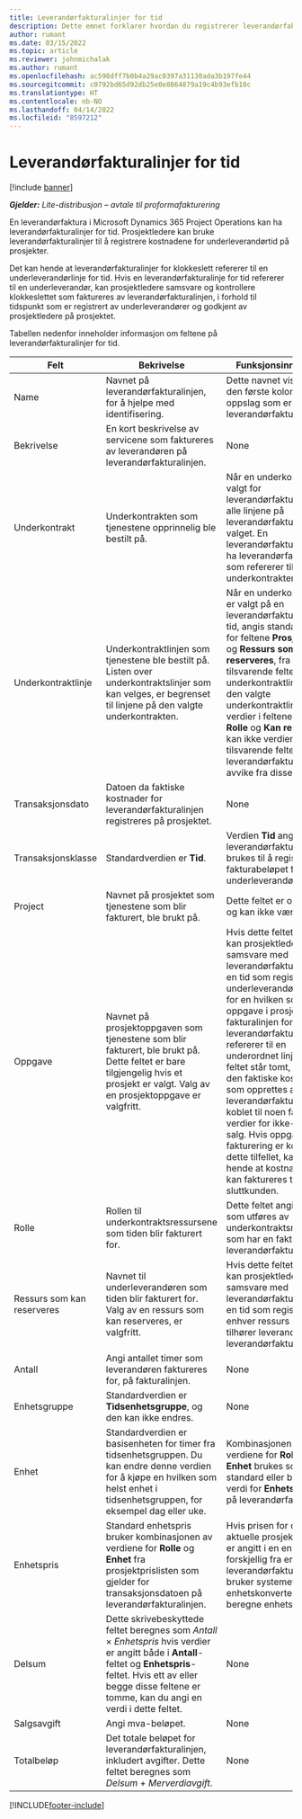```yaml
---
title: Leverandørfakturalinjer for tid
description: Dette emnet forklarer hvordan du registrerer leverandørfakturalinjer for tidskostnader som underleverandører har lagt inn.
author: rumant
ms.date: 03/15/2022
ms.topic: article
ms.reviewer: johnmichalak
ms.author: rumant
ms.openlocfilehash: ac598dff7b0b4a29ac0397a31130ada3b197fe44
ms.sourcegitcommit: c0792bd65d92db25e0e8864879a19c4b93efb10c
ms.translationtype: HT
ms.contentlocale: nb-NO
ms.lasthandoff: 04/14/2022
ms.locfileid: "8597212"
---
```

# <a name="vendor-invoice-lines-for-time"></a>Leverandørfakturalinjer for tid

[!include [banner](../../includes/dataverse-preview.md)]

_**Gjelder:** Lite-distribusjon – avtale til proformafakturering_

En leverandørfaktura i Microsoft Dynamics 365 Project Operations kan ha leverandørfakturalinjer for tid. Prosjektledere kan bruke leverandørfakturalinjer til å registrere kostnadene for underleverandørtid på prosjekter.

Det kan hende at leverandørfakturalinjer for klokkeslett refererer til en underleverandørlinje for tid. Hvis en leverandørfakturalinje for tid refererer til en underleverandør, kan prosjektledere samsvare og kontrollere klokkeslettet som faktureres av leverandørfakturalinjen, i forhold til tidspunkt som er registrert av underleverandører og godkjent av prosjektledere på prosjektet.

Tabellen nedenfor inneholder informasjon om feltene på leverandørfakturalinjer for tid.

| Felt | Bekrivelse | Funksjonsinnvirkning |
| --- | --- | --- |
| Name | Navnet på leverandørfakturalinjen, for å hjelpe med identifisering. | Dette navnet vises som den første kolonnen i alle oppslag som er basert på leverandørfakturalinjer. |
| Bekrivelse | En kort beskrivelse av servicene som faktureres av leverandøren på leverandørfakturalinjen. | None |
| Underkontrakt | Underkontrakten som tjenestene opprinnelig ble bestilt på. | Når en underkontrakt er valgt for leverandørfakturaen, arver alle linjene på leverandørfakturaen dette valget. En leverandørfaktura kan ikke ha leverandørfakturalinjer som refererer til ulike underkontrakter. |
| Underkontraktlinje | Underkontraktlinjen som tjenestene ble bestilt på. Listen over underkontraktslinjer som kan velges, er begrenset til linjene på den valgte underkontrakten. | Når en underkontraktlinje er valgt på en leverandørfakturalinje for tid, angis standardverdier for feltene **Prosjekt**, **Rolle** og **Ressurs som kan reserveres**, fra de tilsvarende feltene på underkontraktlinjen. Hvis den valgte underkontraktlinjen har verdier i feltene **Prosjekt**, **Rolle** og **Kan reserveres**, kan ikke verdiene i de tilsvarende feltene på leverandørfakturalinjen avvike fra disse verdiene. |
| Transaksjonsdato | Datoen da faktiske kostnader for leverandørfakturalinjen registreres på prosjektet. | None |
| Transaksjonsklasse | Standardverdien er **Tid**. | Verdien **Tid** angir at leverandørfakturalinjen brukes til å registrere fakturabeløpet for underleverandørtiden. |
| Project | Navnet på prosjektet som tjenestene som blir fakturert, ble brukt på. | Dette feltet er obligatorisk og kan ikke være tomt. |
| Oppgave | Navnet på prosjektoppgaven som tjenestene som blir fakturert, ble brukt på. Dette feltet er bare tilgjengelig hvis et prosjekt er valgt. Valg av en prosjektoppgave er valgfritt. | Hvis dette feltet er tomt, kan prosjektlederen samsvare med leverandørfakturalinjen til en tid som registreres av underleverandørressurser for en hvilken som helst oppgave i prosjektet. Hvis fakturalinjen for leverandørfaktura ikke refererer til en underordnet linje, og dette feltet står tomt, blir ikke den faktiske kostnaden som opprettes av leverandørfakturalinjen, koblet til noen faktiske verdier for ikke-fakturert salg. Hvis oppgavebasert fakturering er konfigurert i dette tilfellet, kan det hende at kostnadene ikke kan faktureres til sluttkunden. |
| Rolle | Rollen til underkontraktsressursene som tiden blir fakturert for. | Dette feltet angir rollen som utføres av underkontraktsressursene, som har en fakturert tid på leverandørfakturaen. |
| Ressurs som kan reserveres | Navnet til underleverandøren som tiden blir fakturert for. Valg av en ressurs som kan reserveres, er valgfritt. | Hvis dette feltet er tomt, kan prosjektlederen samsvare med leverandørfakturalinjen til en tid som registreres av enhver ressurs som tilhører leverandøren på leverandørfakturalinjen. |
| Antall | Angi antallet timer som leverandøren faktureres for, på fakturalinjen. |None |
| Enhetsgruppe | Standardverdien er **Tidsenhetsgruppe**, og den kan ikke endres. | None |
| Enhet | Standardverdien er basisenheten for timer fra tidsenhetsgruppen. Du kan endre denne verdien for å kjøpe en hvilken som helst enhet i tidsenhetsgruppen, for eksempel dag eller uke. | Kombinasjonen av verdiene for **Rolle** og **Enhet** brukes som standard eller beregnet verdi for **Enhetspris**-feltet på leverandørfakturalinjen. |
| Enhetspris | Standard enhetspris bruker kombinasjonen av verdiene for **Rolle** og **Enhet** fra prosjektprislisten som gjelder for transaksjonsdatoen på leverandørfakturalinjen. | Hvis prisen for den aktuelle prosjektprislisten er angitt i en enhet som er forskjellig fra enheten på leverandørfakturalinjen, bruker systemet enhetskonverteringen til å beregne enhetsprisen. |
| Delsum | Dette skrivebeskyttede feltet beregnes som *Antall* &times; *Enhetspris* hvis verdier er angitt både i **Antall**-feltet og **Enhetspris**-feltet. Hvis ett av eller begge disse feltene er tomme, kan du angi en verdi i dette feltet. | None |
| Salgsavgift | Angi mva-beløpet. | None |
| Totalbeløp | Det totale beløpet for leverandørfakturalinjen, inkludert avgifter. Dette feltet beregnes som *Delsum* + *Merverdiavgift*. | None |

[!INCLUDE[footer-include](../../includes/footer-banner.md)]
